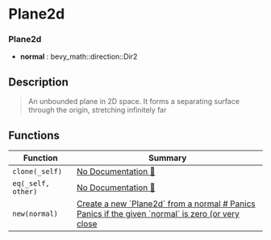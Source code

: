 # Plane2d

### Plane2d

- **normal** : bevy\_math::direction::Dir2

## Description

>  An unbounded plane in 2D space. It forms a separating surface through the origin,
>  stretching infinitely far

## Functions

| Function | Summary |
| --- | --- |
| `clone(_self)` | [No Documentation 🚧](./plane2d/clone.md) |
| `eq(_self, other)` | [No Documentation 🚧](./plane2d/eq.md) |
| `new(normal)` | [ Create a new \`Plane2d\` from a normal  \# Panics  Panics if the given \`normal\` is zero \(or very close](./plane2d/new.md) |